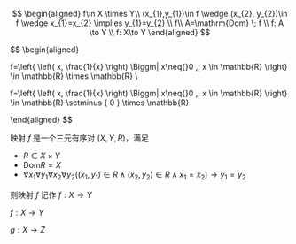 $$
\begin{aligned}
f\in X \times Y\\
(x_{1},y_{1})\in f \wedge (x_{2}, y_{2})\in f \wedge x_{1}=x_{2} \implies y_{1}=y_{2} \\
f\\
A=\mathrm{Dom} \; f \\
f: A \to Y \\
f: X\to Y 
\end{aligned}
$$


$$
\begin{aligned}

f=\left\{   \left( x, \frac{1}{x} \right) \Biggm| x\neq{}0 ,\; x \in \mathbb{R} \right\} \in \mathbb{R} \times \mathbb{R} \\

f=\left\{   \left( x, \frac{1}{x} \right) \Biggm| x\neq{}0 ,\; x \in \mathbb{R} \right\} \in \mathbb{R} \setminus \{ 0 \} \times \mathbb{R}


\end{aligned}
$$


映射 $f$ 是一个三元有序对 $(X,Y,R)$，满足

- $R\in X \times Y$
- $\mathrm{Dom}R=X$
- $\forall x_{1} \forall y_{1} \forall x_{2} \forall y_{2} ((x_{1},y_{1})\in R\wedge(x_{2},y_{2})\in R \wedge x_{1}=x_{2})\to y_{1}=y_{2}$

则映射 $f$ 记作 $f:X\to Y$

$f:X\to Y$

$g:X\to Z$
